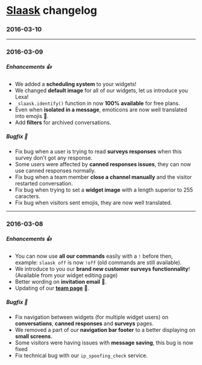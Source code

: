 # [Slaask](https://slaask.com) changelog

### 2016-03-10

---------------------------------------------

### 2016-03-09

##### Enhancements :+1:

* We added a **scheduling system** to your widgets!
* We changed **default image** for all of our widgets, let us introduce you Lexa!
* `_slaask.identify()` function in now **100% available** for free plans.
* Even when **isolated in a message**, emoticons are now well translated into emojis :tada:.
* Add **filters** for archived conversations.

##### Bugfix :muscle:

* Fix bug when a user is trying to read  **surveys responses** when this survey don't got any response.
* Some users were affected by **canned responses issues**, they can now use canned responses normally.
* Fix bug when a team member **close a channel manually** and the visitor restarted conversation.
* Fix bug when trying to set a **widget image** with a length superior to 255 caracters.
* Fix bug when visitors sent emojis, they are now well translated.

---------------------------------------------

### 2016-03-08

##### Enhancements :+1:

* You can now use **all our commands** easily with a `!` before then, example: `slaask off` is now `!off` (old commands are still available).
* We introduce to you our **brand new customer surveys functionnality**! (Available from your widget editing page)
* Better wording on **invitation email** :wave:.
* Updating of our **[team page](https://slaask.com/team)** :information_desk_person:.

##### Bugfix :muscle:

* Fix navigation between widgets (for multiple widget users) on **conversations**, **canned responses** and **surveys** pages.
* We removed a part of our **navigation bar footer** to a better displaying on **small screens**.
* Some visitors were having issues with **message saving**, this bug is now fixed
* Fix technical bug with our `ip_spoofing_check` service.
